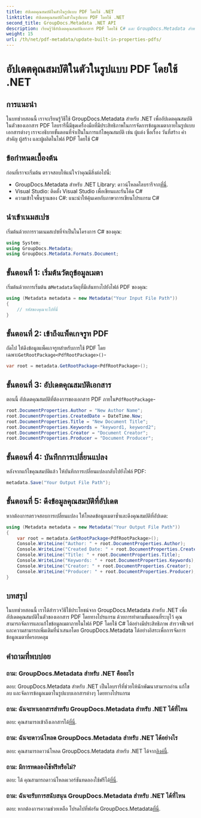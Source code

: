 ```yaml
---
title: อัปเดตคุณสมบัติในตัวในรูปแบบ PDF โดยใช้ .NET
linktitle: อัปเดตคุณสมบัติในตัวในรูปแบบ PDF โดยใช้ .NET
second_title: GroupDocs.Metadata .NET API
description: เรียนรู้วิธีอัปเดตคุณสมบัติเอกสาร PDF โดยใช้ C# และ GroupDocs.Metadata สำหรับ .NET แก้ไขผู้แต่ง ชื่อเรื่อง คำสำคัญ และอื่นๆ โดยทางโปรแกรม
weight: 15
url: /th/net/pdf-metadata/update-built-in-properties-pdfs/
---
```


# อัปเดตคุณสมบัติในตัวในรูปแบบ PDF โดยใช้ .NET

## การแนะนำ
ในบทช่วยสอนนี้ เราจะเรียนรู้วิธีใช้ GroupDocs.Metadata สำหรับ .NET เพื่ออัปเดตคุณสมบัติในตัวของเอกสาร PDF ไลบรารีนี้มีชุดเครื่องมือที่มีประสิทธิภาพในการจัดการข้อมูลเมตาภายในรูปแบบเอกสารต่างๆ เราจะอธิบายขั้นตอนที่จำเป็นในการแก้ไขคุณสมบัติ เช่น ผู้แต่ง ชื่อเรื่อง วันที่สร้าง คำสำคัญ ผู้สร้าง และผู้ผลิตในไฟล์ PDF โดยใช้ C#
## ข้อกำหนดเบื้องต้น
ก่อนที่เราจะเริ่มต้น ตรวจสอบให้แน่ใจว่าคุณมีสิ่งต่อไปนี้:
-  GroupDocs.Metadata สำหรับ .NET Library: ดาวน์โหลดไลบรารีจาก[ที่นี่](https://releases.groupdocs.com/metadata/net/).
- Visual Studio: ติดตั้ง Visual Studio เพื่อเขียนและรันโค้ด C#
- ความเข้าใจพื้นฐานของ C#: แนะนำให้คุ้นเคยกับภาษาการเขียนโปรแกรม C#

## นำเข้าเนมสเปซ
เริ่มต้นด้วยการรวมเนมสเปซที่จำเป็นในโครงการ C# ของคุณ:
```csharp
using System;
using GroupDocs.Metadata;
using GroupDocs.Metadata.Formats.Document;
```
## ขั้นตอนที่ 1: เริ่มต้นวัตถุข้อมูลเมตา
 เริ่มต้นด้วยการเริ่มต้น a`Metadata`วัตถุที่มีเส้นทางไปยังไฟล์ PDF ของคุณ:
```csharp
using (Metadata metadata = new Metadata("Your Input File Path"))
{
    // รหัสของคุณจะไปที่นี่
}
```
## ขั้นตอนที่ 2: เข้าถึงแพ็คเกจรูท PDF
 ถัดไป ให้ดึงข้อมูลแพ็คเกจรูทสำหรับการใช้ PDF โดยเฉพาะ`GetRootPackage<PdfRootPackage>()`-
```csharp
var root = metadata.GetRootPackage<PdfRootPackage>();
```
## ขั้นตอนที่ 3: อัปเดตคุณสมบัติเอกสาร
 ตอนนี้ อัปเดตคุณสมบัติที่ต้องการของเอกสาร PDF ภายใน`PdfRootPackage`-
```csharp
root.DocumentProperties.Author = "New Author Name";
root.DocumentProperties.CreatedDate = DateTime.Now;
root.DocumentProperties.Title = "New Document Title";
root.DocumentProperties.Keywords = "keyword1, keyword2";
root.DocumentProperties.Creator = "Document Creator";
root.DocumentProperties.Producer = "Document Producer";
```
## ขั้นตอนที่ 4: บันทึกการเปลี่ยนแปลง
หลังจากแก้ไขคุณสมบัติแล้ว ให้บันทึกการเปลี่ยนแปลงกลับไปยังไฟล์ PDF:
```csharp
metadata.Save("Your Output File Path");
```
## ขั้นตอนที่ 5: ดึงข้อมูลคุณสมบัติที่อัปเดต
หากต้องการตรวจสอบการเปลี่ยนแปลง ให้โหลดข้อมูลเมตาซ้ำและดึงคุณสมบัติที่อัปเดต:
```csharp
using (Metadata metadata = new Metadata("Your Output File Path"))
{
    var root = metadata.GetRootPackage<PdfRootPackage>();
    Console.WriteLine("Author: " + root.DocumentProperties.Author);
    Console.WriteLine("Created Date: " + root.DocumentProperties.CreatedDate);
    Console.WriteLine("Title: " + root.DocumentProperties.Title);
    Console.WriteLine("Keywords: " + root.DocumentProperties.Keywords);
    Console.WriteLine("Creator: " + root.DocumentProperties.Creator);
    Console.WriteLine("Producer: " + root.DocumentProperties.Producer);
}
```

## บทสรุป
ในบทช่วยสอนนี้ เราได้สำรวจวิธีใช้ประโยชน์จาก GroupDocs.Metadata สำหรับ .NET เพื่ออัปเดตคุณสมบัติในตัวของเอกสาร PDF โดยทางโปรแกรม ด้วยการทำตามขั้นตอนที่ระบุไว้ คุณสามารถจัดการและแก้ไขข้อมูลเมตาภายในไฟล์ PDF โดยใช้ C# ได้อย่างมีประสิทธิภาพ สำรวจฟีเจอร์และความสามารถเพิ่มเติมที่นำเสนอโดย GroupDocs.Metadata ได้อย่างอิสระเพื่อการจัดการข้อมูลเมตาที่ครอบคลุม

## คำถามที่พบบ่อย
### ถาม: GroupDocs.Metadata สำหรับ .NET คืออะไร
ตอบ: GroupDocs.Metadata สำหรับ .NET เป็นไลบรารีที่ช่วยให้นักพัฒนาสามารถอ่าน แก้ไข ลบ และจัดการข้อมูลเมตาในรูปแบบเอกสารต่างๆ โดยทางโปรแกรม
### ถาม: ฉันจะหาเอกสารสำหรับ GroupDocs.Metadata สำหรับ .NET ได้ที่ไหน
 ตอบ: คุณสามารถเข้าถึงเอกสารได้[ที่นี่](https://tutorials.groupdocs.com/metadata/net/).
### ถาม: ฉันจะดาวน์โหลด GroupDocs.Metadata สำหรับ .NET ได้อย่างไร
 ตอบ: คุณสามารถดาวน์โหลด GroupDocs.Metadata สำหรับ .NET ได้จาก[ลิงค์นี้](https://releases.groupdocs.com/metadata/net/).
### ถาม: มีการทดลองใช้ฟรีหรือไม่?
 ตอบ: ได้ คุณสามารถดาวน์โหลดเวอร์ชันทดลองใช้ฟรีได้[ที่นี่](https://releases.groupdocs.com/).
### ถาม: ฉันจะรับการสนับสนุน GroupDocs.Metadata สำหรับ .NET ได้ที่ไหน
 ตอบ: หากต้องการความช่วยเหลือ โปรดไปที่ฟอรัม GroupDocs.Metadata[ที่นี่](https://forum.groupdocs.com/c/metadata/14).